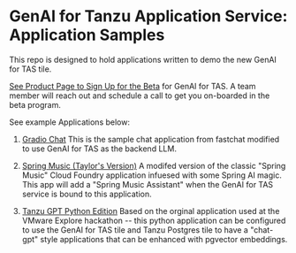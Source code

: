 # GenAI for Tanzu Application Service: Application Samples

This repo is designed to hold applications written to demo the new GenAI for TAS tile.

[See Product Page to Sign Up for the Beta](https://tanzu.vmware.com/application-service/private-ai) for GenAI for TAS. A team member will reach out and schedule a call to get you on-boarded in the beta program.

See example Applications below:

1. [Gradio Chat](https://github.com/nkuhn-vmw/GenAI-for-TAS-Samples/tree/main/gradio-chat) This is the sample chat application from fastchat modified to use GenAI for TAS as the backend LLM.

2. [Spring Music (Taylor's Version)](https://github.com/nkuhn-vmw/GenAI-for-TAS-Samples/tree/main/spring-music-taylors-version) A modifed version of the classic "Spring Music" Cloud Foundry application infuesed with some Spring AI magic. This app will add a "Spring Music Assistant" when the GenAI for TAS service is bound to this application.

3. [Tanzu GPT Python Edition](https://github.com/nkuhn-vmw/GenAI-for-TAS-Samples/tree/main/tanzu-gpt-python) Based on the orginal application used at the VMware Explore hackathon -- this python application can be configured to use the GenAI for TAS tile and Tanzu Postgres tile to have a "chat-gpt" style applications that can be enhanced with pgvector embeddings. 